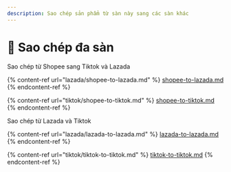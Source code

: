 ```yaml
---
description: Sao chép sản phẩm từ sàn này sang các sàn khác
---
```


# 🧰 Sao chép đa sàn

Sao chép từ Shopee sang Tiktok và Lazada

{% content-ref url="lazada/shopee-to-lazada.md" %}
[shopee-to-lazada.md](lazada/shopee-to-lazada.md)
{% endcontent-ref %}

{% content-ref url="tiktok/shopee-to-tiktok.md" %}
[shopee-to-tiktok.md](tiktok/shopee-to-tiktok.md)
{% endcontent-ref %}

Sao chép từ Lazada và Tiktok

{% content-ref url="lazada/lazada-to-lazada.md" %}
[lazada-to-lazada.md](lazada/lazada-to-lazada.md)
{% endcontent-ref %}

{% content-ref url="tiktok/tiktok-to-tiktok.md" %}
[tiktok-to-tiktok.md](tiktok/tiktok-to-tiktok.md)
{% endcontent-ref %}
